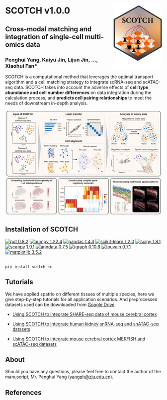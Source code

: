 
  
  

#  SCOTCH v1.0.0 <img  src='images/icon.png'  align="right"  height="200" /></a>

  


## Cross-modal matching and integration of single-cell multi-omics data

  

### Penghui Yang<sup></sup>, Kaiyu Jin<sup></sup>, Lijun Jin<sup></sup>, ..., Xiaohui Fan*

  
  

SCOTCH is a computational method that leverages the optimal transport algorithm and a cell matching strategy to integrate scRNA-seq and scATAC-seq data. SCOTCH takes into account the adverse effects of **cell type abundance and cell number differences** on data integration during the calculation process, and **predicts cell pairing relationships** to meet the needs of downstream in-depth analysis.

  

![Image text](images/overview.png)

  

##  Installation of SCOTCH


[![pot 0.8.2](https://img.shields.io/badge/pot-0.8.2-blue)](https://pypi.org/project/POT/0.8.2/) [![numpy 1.22.4](https://img.shields.io/badge/numpy-1.22.4-green)](https://github.com/numpy/numpy/) [![pandas 1.4.3](https://img.shields.io/badge/pandas-1.4.3-yellowgreen)](https://github.com/pandas-dev/pandas/) [![scikit-learn 1.2.0](https://img.shields.io/badge/scikit--learn-1.2.0-yellow)](https://github.com/scikit-learn/scikit-learn/) [![scipy 1.8.1](https://img.shields.io/badge/scipy-1.8.1-orange)](https://github.com/scipy/scipy/) [![scanpy 1.9.1](https://img.shields.io/badge/scanpy-1.9.1-ff69b4)](https://pypi.org/project/scanpy/) [![anndata 0.7.5](https://img.shields.io/badge/anndata-0.7.5-purple)](https://github.com/scverse/anndata/) [![igraph 0.10.8](https://img.shields.io/badge/igraph-0.10.8-9cf)](https://github.com/igraph/igraph/) [![louvain 0.7.1](https://img.shields.io/badge/louvain-0.7.1-inactive)](https://pypi.org/project/louvain/0.7.1/) [![matplotlib 3.5.2](https://img.shields.io/badge/matplotlib-3.5.2-11adb1)](https://pypi.org/project/matplotlib/3.5.2/)



```

pip install scotch-sc

```

  

## Tutorials

  

We have applied spatrio on different tissues of multiple species, here we give step-by-step tutorials for all application scenarios. And preprocessed datasets used can be downloaded from [Google Drive](https://drive.google.com/drive/folders/1_LIBzeq-C028RC802ZwyfcqxjobEHTm1?usp=sharing).

  
  

* [Using SCOTCH to integrate SHARE-seq data of mouse cerebral cortex](tutorial/1.Chen-2019.ipynb)

  

* [Using SCOTCH to integrate human kidney snRNA-seq and snATAC-seq datasets](tutorial/2.Muto-2021.ipynb)

  

* [Using SCOTCH to integrate mouse cerebral cortex MERFISH and scATAC-seq datasets](tutorial/3.mouse_brain.ipynb)

  

## About

Should you have any questions, please feel free to contact the author of the manuscript, Mr. Penghui Yang (yangph@zju.edu.cn).

  

## References